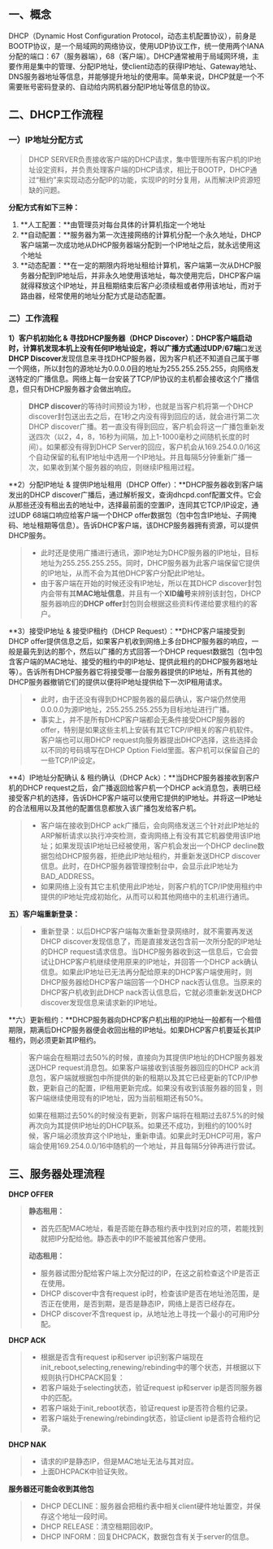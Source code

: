 ## 一、概念

DHCP（Dynamic Host Configuration Protocol，动态主机配置协议），前身是BOOTP协议，是一个局域网的网络协议，使用UDP协议工作，统一使用两个IANA分配的端口：67（服务器端），68（客户端）。DHCP通常被用于局域网环境，主要作用是集中的管理、分配IP地址，使client动态的获得IP地址、Gateway地址、DNS服务器地址等信息，并能够提升地址的使用率。简单来说，DHCP就是一个不需要账号密码登录的、自动给内网机器分配IP地址等信息的协议。


## 二、DHCP工作流程

### 一）IP地址分配方式

> DHCP SERVER负责接收客户端的DHCP请求，集中管理所有客户机的IP地址设定资料，并负责处理客户端的DHCP请求，相比于BOOTP，DHCP通过“租约”来实现动态分配IP的功能，实现IP的时分复用，从而解决IP资源短缺的问题。
>

**分配方式有如下三种：**

1. **人工配置：**由管理员对每台具体的计算机指定一个地址
2. **自动配置：**服务器为第一次连接网络的计算机分配一个永久地址，DHCP客户端第一次成功地从DHCP服务器端分配到一个IP地址之后，就永远使用这个地址
3. **动态配置：**在一定的期限内将地址租给计算机，客户端第一次从DHCP服务器分配到IP地址后，并非永久地使用该地址，每次使用完后，DHCP客户端就得释放这个IP地址，并且租期结束后客户必须续租或者停用该地址，而对于路由器，经常使用的地址分配方式是动态配置。

### 二）工作流程

**1）客户机初始化 & 寻找DHCP服务器（DHCP Discover）：**DHCP客户端启动时，计算机发现本机上没有任何IP地址设定，将以广播方式通过**UDP**/**67端**口发送**DHCP Discover**发现信息来寻找DHCP服务器，因为客户机还不知道自己属于哪一个网络，所以封包的源地址为0.0.0.0目的地址为255.255.255.255，向网络发送特定的广播信息。网络上每一台安装了TCP/IP协议的主机都会接收这个广播信息，但只有DHCP服务器才会做出响应。

> **DHCP discover**的等待时间预设为1秒，也就是当客户机将第一个DHCP discover封包送出去之后，在1秒之内没有得到回应的话，就会进行第二次DHCP discover广播。若一直没有得到回应，客户机会将这一广播包重新发送四次（以2，4，8，16秒为间隔，加上1-1000毫秒之间随机长度的时间）。如果都没有得到DHCP Server的回应，客户机会从169.254.0.0/16这个自动保留的私有IP地址中选用一个IP地址。并且每隔5分钟重新广播一次，如果收到某个服务器的响应，则继续IP租用过程。

**2）分配IP地址 & 提供IP地址租用（DHCP Offer）：**DHCP服务器收到客户端发出的DHCP discover广播后，通过解析报文，查询dhcpd.conf配置文件。它会从那些还没有租出去的地址中，选择最前面的空置IP，连同其它TCP/IP设定，通过UDP 68端口响应给客户端一个DHCP offer数据包（包中包含IP地址、子网掩码、地址租期等信息）。告诉DHCP客户端，该DHCP服务器拥有资源，可以提供DHCP服务。

> - 此时还是使用广播进行通讯，源IP地址为DHCP服务器的IP地址，目标地址为255.255.255.255。同时，DHCP服务器为此客户端保留它提供的IP地址，从而不会为其他DHCP客户分配此IP地址。
> - 由于客户端在开始的时候还没有IP地址，所以在其DHCP discover封包内会带有其**MAC地址信息**，并且有一个**XID编号**来辨别该封包，DHCP服务器响应的**DHCP offer**封包则会根据这些资料传递给要求租约的客户。

**3）接受IP地址 & 接受IP租约（DHCP Request）：**DHCP客户端接受到DHCP offer提供信息之后，如果客户机收到网络上多台DHCP服务器的响应，一般是最先到达的那个，然后以广播的方式回答一个DHCP request数据包（包中包含客户端的MAC地址、接受的租约中的IP地址、提供此租约的DHCP服务器地址等）。告诉所有DHCP服务器它将接受哪一台服务器提供的IP地址，所有其他的DHCP服务器撤销它们的提供以便将IP地址提供给下一次IP租用请求。

> - 此时，由于还没有得到DHCP服务器的最后确认，客户端仍然使用0.0.0.0为源IP地址，255.255.255.255为目标地址进行广播。
> - 事实上，并不是所有DHCP客户端都会无条件接受DHCP服务器的offer，特别是如果这些主机上安装有其它TCP/IP相关的客户机软件。客户端也可以用DHCP request向服务器提出DHCP选择，这些选择会以不同的号码填写在DHCP Option Field里面。客户机可以保留自己的一些TCP/IP设定。

**4）IP地址分配确认 & 租约确认（DHCP Ack）：**当DHCP服务器接收到客户机的DHCP request之后，会广播返回给客户机一个DHCP ack消息包，表明已经接受客户机的选择，告诉DHCP客户端可以使用它提供的IP地址。并将这一IP地址的合法租用以及其他的配置信息都放入该广播包发给客户机。

> - 客户端在接收到DHCP ack广播后，会向网络发送三个针对此IP地址的ARP解析请求以执行冲突检测，查询网络上有没有其它机器使用该IP地址；如果发现该IP地址已经被使用，客户机会发出一个DHCP decline数据包给DHCP服务器，拒绝此IP地址租约，并重新发送DHCP discover信息。此时，在DHCP服务器管理控制台中，会显示此IP地址为BAD_ADDRESS。
> - 如果网络上没有其它主机使用此IP地址，则客户机的TCP/IP使用租约中提供的IP地址完成初始化，从而可以和其他网络中的主机进行通讯。

**五）客户端重新登录：**

> - 重新登录：以后DHCP客户端每次重新登录网络时，就不需要再发送DHCP discover发现信息了，而是直接发送包含前一次所分配的IP地址的DHCP request请求信息。当DHCP服务器收到这一信息后，它会尝试让DHCP客户机继续使用原来的IP地址，并回答一个DHCP ack确认信息。如果此IP地址已无法再分配给原来的DHCP客户端使用时，则DHCP服务器给DHCP客户端回答一个DHCP nack否认信息。当原来的DHCP客户机收到此DHCP nack否认信息后，它就必须重新发送DHCP discover发现信息来请求新的IP地址。

**六）更新租约：**DHCP服务器向DHCP客户机出租的IP地址一般都有一个租借期限，期满后DHCP服务器便会收回出租的IP地址。如果DHCP客户机要延长其IP租约，则必须更新其IP租约。

> 客户端会在租期过去50%的时候，直接向为其提供IP地址的DHCP服务器发送DHCP request消息包。如果客户端接收到该服务器回应的DHCP ack消息包，客户端就根据包中所提供的新的租期以及其它已经更新的TCP/IP参数，更新自己的配置，IP租用更新完成。如果没有收到该服务器的回复，则客户端继续使用现有的IP地址，因为当前租期还有50%。
>
> 如果在租期过去50%的时候没有更新，则客户端将在租期过去87.5%的时候再次向为其提供IP地址的DHCP联系。如果还不成功，到租约的100%时候，客户端必须放弃这个IP地址，重新申请。如果此时无DHCP可用，客户端会使用169.254.0.0/16中随机的一个地址，并且每隔5分钟再进行尝试。

## 三、服务器处理流程

**DHCP OFFER**

> **静态租用：**
>
> - 首先匹配MAC地址，看是否能在静态租约表中找到对应的项，若能找到就把IP分配给他。静态表中的IP不能被其他客户使用。
>
> **动态租用：**
>
> - 服务器试图分配给客户端上次分配过的IP，在这之前检查这个IP是否正在使用。
> - DHCP discover中含有request ip时，检查该IP是否在地址池范围，是否正在使用，是否到期，是否是静态IP，网络上是否已经存在。
> - DHCP discover不含request ip，从地址池上寻找一个最小的可用IP分配。

**DHCP ACK**

> - 根据是否含有request ip和server ip识别客户端现在init_reboot,selecting,renewing/rebinding中的哪个状态，并根据以下规则执行DHCPACK回复：
> - 若客户端处于selecting状态，验证request ip和server ip是否同服务器中的匹配。
> - 若客户端处于init_reboot状态，验证request ip是否符合租约记录。
> - 若客户端处于renewing/rebinding状态，验证client ip是否符合租约记录。

**DHCP NAK**

> - 请求的IP是静态IP，但是MAC地址无法与其对应。
> - 上面DHCPACK中验证失败。

**服务器还可能会收到其他包**

> - DHCP DECLINE：服务器会把租约表中相关client硬件地址置空，并保存这个地址一段时间。
> - DHCP RELEASE：清空租期回收IP。
> - DHCP INFORM：回复DHCPACK，数据包含有关于server的信息。
>   